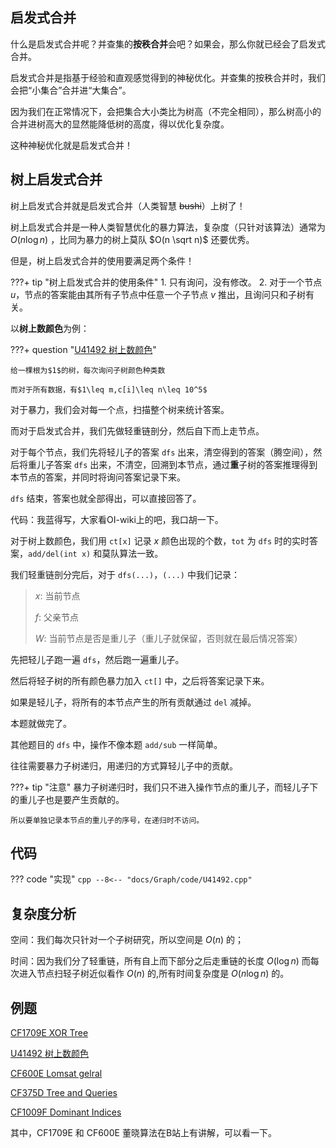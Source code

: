 ## 启发式合并
什么是启发式合并呢？并查集的**按秩合并**会吧？如果会，那么你就已经会了启发式合并。

启发式合并是指基于经验和直观感觉得到的神秘优化。并查集的按秩合并时，我们会把“小集合”合并进“大集合”。

因为我们在正常情况下，会把集合大小类比为树高（不完全相同），那么树高小的合并进树高大的显然能降低树的高度，得以优化复杂度。

这种神秘优化就是启发式合并！

## 树上启发式合并

树上启发式合并就是启发式合并（人类智慧 ~~bushi~~）上树了！

树上启发式合并是一种人类智慧优化的暴力算法，复杂度（只针对该算法）通常为 $O(n\log n)$ ，比同为暴力的树上莫队 $O(n \sqrt n)$ 还要优秀。

但是，树上启发式合并的使用要满足两个条件！

???+ tip "树上启发式合并的使用条件"
    1. 只有询问，没有修改。
    2. 对于一个节点 $u$，节点的答案能由其所有子节点中任意一个子节点 $v$ 推出，且询问只和子树有关。 

以**树上数颜色**为例：

???+ question "[U41492 树上数颜色](https://www.luogu.com.cn/problem/U41492)"

    给一棵根为$1$的树，每次询问子树颜色种类数

    而对于所有数据，有$1\leq m,c[i]\leq n\leq 10^5$

对于暴力，我们会对每一个点，扫描整个树来统计答案。

而对于启发式合并，我们先做轻重链剖分，然后自下而上走节点。

对于每个节点，我们先将轻儿子的答案 `dfs` 出来，清空得到的答案（腾空间），然后将重儿子答案 `dfs` 出来，不清空，回溯到本节点，通过**重**子树的答案推理得到本节点的答案，并同时将询问答案记录下来。

`dfs` 结束，答案也就全部得出，可以直接回答了。

代码：我蓝得写，大家看OI-wiki上的吧，我口胡一下。

对于树上数颜色，我们用 `ct[x]` 记录 $x$ 颜色出现的个数，`tot` 为 `dfs` 时的实时答案，`add/del(int x)` 和莫队算法一致。

我们轻重链剖分完后，对于 `dfs(...)`，`(...)` 中我们记录：

>$x$: 当前节点
>
>$f$: 父亲节点
>
>$W$: 当前节点是否是重儿子（重儿子就保留，否则就在最后情况答案）

先把轻儿子跑一遍 `dfs`，然后跑一遍重儿子。

然后将轻子树的所有颜色暴力加入 `ct[]` 中，之后将答案记录下来。

如果是轻儿子，将所有的本节点产生的所有贡献通过 `del` 减掉。

本题就做完了。

其他题目的 `dfs` 中，操作不像本题 `add/sub` 一样简单。

往往需要暴力子树递归，用递归的方式算轻儿子中的贡献。

???+ tip "注意"
    暴力子树递归时，我们只不进入操作节点的重儿子，而轻儿子下的重儿子也是要产生贡献的。
    
    所以要单独记录本节点的重儿子的序号，在递归时不访问。

## 代码
??? code "实现"
    ```cpp
    --8<-- "docs/Graph/code/U41492.cpp"
    ```

## 复杂度分析

空间：我们每次只针对一个子树研究，所以空间是 $O(n)$ 的；

时间：因为我们分了轻重链，所有自上而下部分之后走重链的长度 $O(\log n)$ 而每次进入节点扫轻子树近似看作 $O(n)$ 的,所有时间复杂度是 $O(n\log n)$ 的。

## 例题

[CF1709E XOR Tree](https://codeforces.com/contest/1709/problem/E)

[U41492 树上数颜色](https://www.luogu.com.cn/problem/U41492)

[CF600E Lomsat gelral](https://codeforces.com/problemset/problem/600/E)

[CF375D Tree and Queries](https://codeforces.com/problemset/problem/375/D)

[CF1009F Dominant Indices](https://codeforces.com/problemset/problem/1009/F)

其中，CF1709E 和 CF600E 董晓算法在B站上有讲解，可以看一下。